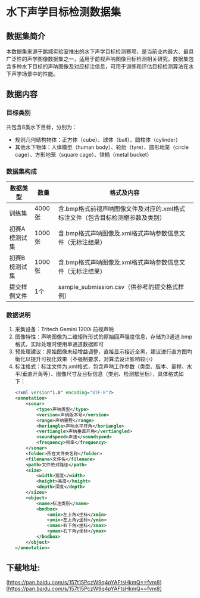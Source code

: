 # 水下声学目标检测数据集

## 数据集简介
本数据集来源于鹏城实验室推出的水下声学目标检测赛项，是当前业内最大、最具广泛性的声学图像数据集之一，适用于前视声呐图像目标检测相关研究。数据集包含多种水下目标的声呐图像及对应标注信息，可用于训练和评估目标检测算法在水下声学场景中的性能。




## 数据内容

### 目标类别
共包含8类水下目标，分别为：
- 规则几何结构物体：正方体（cube）、球体（ball）、圆柱体（cylinder）
- 其他水下物体：人体模型（human body）、轮胎（tyre）、圆形地笼（circle cage）、方形地笼（square cage）、铁桶（metal bucket）


### 数据集构成
| 数据类型       | 数量       | 格式及内容                                                                 |
|----------------|------------|--------------------------------------------------------------------------|
| 训练集         | 4000张     | 含.bmp格式前视声呐图像文件及对应的.xml格式标注文件（包含目标检测框参数及类别） |
| 初赛A榜测试集  | 1000张     | 含.bmp格式声呐图像及.xml格式声呐参数信息文件（无标注结果）                 |
| 初赛B榜测试集  | 1000张     | 含.bmp格式声呐图像及.xml格式声呐参数信息文件（无标注结果）                 |
| 提交样例文件   | 1个        | sample_submission.csv（供参考的提交格式样例）                             |


### 数据说明
1. 采集设备：Tritech Gemini 1200i 前视声呐
2. 图像特性：声呐图像为二维矩阵形式的原始回声强度信息，存储为3通道.bmp格式，实际处理时使用单通道数据即可
3. 预处理建议：原始图像未经增益调整，直接显示接近全黑，建议进行直方图均衡化以提升可视化效果（不强制要求，对算法设计影响较小）
4. 标注格式：标注文件为.xml格式，包含声呐工作参数（类型、版本、量程、水平/垂直开角等）、图像尺寸及目标信息（类别、检测框坐标），具体格式如下：
   ```xml
   <?xml version"1.0" encoding="UTF-8"?>
   <annotation>
       <sonar>
           <type>声呐类型</type>
           <version>声纳版本号</version>
           <range>声呐量程</range>
           <horiangle>声呐水平开角</horiangle> 
           <vertiangle>声纳垂直开角</vertiangled> 
           <soundspeed>声速</soundspeed>
           <frequency>频率</frequency>
       </sonar>
       <folder>所在文件夹名称</folder> 
       <filenane>文件名</filenane>
       <path>文件绝对路径</path>
       <size>
           <width>宽度</width>
           <height>高度</height>
           <depth>深度</depth>
       </sizes>
       <object>
           <name>标注类别</name> 
           <bndbox>
               <xmin>左上角x坐标</xmin> 
               <ymin>左上角y坐标</ymin>
               <xmax>右下角x坐标</xmax>   
               <ymax>右下角y坐标</ymax>
           </bndbox>
       </object>
   </annotation>

## 下载地址:

(https://pan.baidu.com/s/157t15PczW9q4pYAFtsHkmQ==fvm8)[https://pan.baidu.com/s/157t15PczW9q4pYAFtsHkmQ==fvm8]
